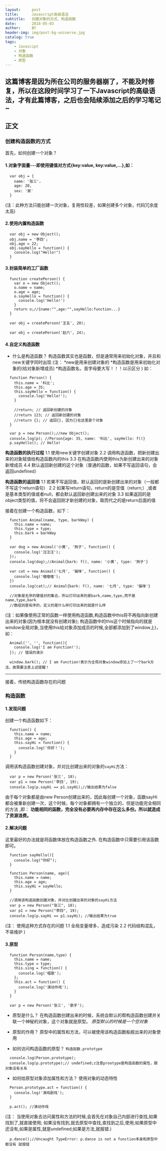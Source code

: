 ```yaml
---
layout:     post
title:      Javascript高级语法
subtitle:   创建对象的方式、构造函数
date:       2018-05-03
author:     BY
header-img: img/post-bg-universe.jpg
catalog: true
tags:
    - Javascipt
    - 对象
    - 构造函数
    - 原型
---
```



## 这篇博客是因为所在公司的服务器崩了，不能及时修复，所以在这段时间学习了一下Javascript的高级语法，才有此篇博客，之后也会陆续添加之后的学习笔记~

## 正文

### 创建构造函数的方式

首先，如何创建一个对象？
#### 1.对象字面量---即使用键值对方式{key:value, key:value,...},如：

```
  var obj = {
    name: '张三'，
    age: 20,
    sex: '男'
  }
```
(注：此种方法只能创建一次对象，复用性较差，如果创建多个对象，代码冗余度太高)

#### 2.使用内置构造函数

```
  var obj = new Object();
  obj.name = '李四';
  obj.age = 22;
  obj.sayHello = function() {
    console.log("Hello!")
  }
```

#### 3.封装简单的工厂函数

```
  function createPerson() {
    var o = new Object();
    o.name = name;
    o.age = age;
    o.sayHello = function() {
      console.log('Hello!')
    }
    return o;//{name:"",age:"",sayHello:function...}
  }
  
  var obj = createPerson('王五', 20);
  
  var obj = createPerson('赵六', 24);
```

#### 4.自定义构造函数

* 什么是构造函数？
构造函数其实也是函数，但是通常用来初始化对象，并且和new关键字同时出现
(注：
  *new是用来创建对象的
  *构造函数是用来初始化对象的(给对象新增成员)
  *构造函数名，首字母要大写！！！以示区分
)
如： 

```
  function Person() {
    this.name = '科比';
    this.age = 35;
    this.sayHello = function() {
      console.log('Hello!');
    }
    
    //return; // 返回新创建的对象
    //return 123; // 返回新创建的对象
    //return {}; // 返回{}, 因为{}在这里是个对象
  }
  
  var p = new Person();//new Object();
  console.log(p); //Person{age: 35, name: '科比', sayHello: f()}
  p.sayHello(); // Hello!
```

**构造函数的执行过程**
1.1 使用new关键字创建对象
2.2 调用构造函数，把新创建出来的对象赋值给构造函数内的this
3.3 在构造函数内使用this为新创建出来的对象新增成员
4.4 默认返回新创建的这个对象（普通的函数，如果不写返回语句，会返回undefined）

**构造函数的返回值**
1.1 若果不写返回值，默认返回的是新创建出来的对象（一般都不写这个return语句）
2.2 如果写return语句，return的是空值（return;）,或者是基本类型的值或者null，都会默认返回新创建出来的对象
3.3 如果返回的是object类型的值，将不会返回刚才新创建的对象，取而代之的是return后面的值

接着在创建一个构造函数，如下： 

```
  function Animal(name, type, barkWay) {
    this.name = name;
    this.type = type;
    this.bark = barkWay
  }
  
  var dog = new Animal('小黄', '狗子', function() {
    console.log('汪汪汪');
  });
  console.log(dog);//Animal{bark: f(), name: '小黄', type: '狗子'}
  
  var cat = new Animal('七月', '猫咪', function() {
    console.log('喵喵喵');
  })
  console.log(cat);// Animal{bark: f(), name: '七月', type: '猫咪'}
  
  //对象是无序的键值对的集合，所以打印出来的是bark,name,type,而不是name,type,bark
  //数组则是有序的，定义的是什么样打印出来的就是什么样
```

(注：如果像使用正常的函数一样使用构造函数,构造函数中this将不再指向新创建出来的对象(因为根本就没有创建对象);
构造函数中的this这个时候指向的就是window全局对象,当使用this给对象添加成员的时候,全部都添加到了window上)， 如：

```
  Animal('', '', function(){
    console.log('I am Function!');
  }); // 错误的演示
  
  window.bark(); // I am Function!表示为全局对象window添加上了一个bark方法，故需要注意上述提醒！
```

***

接着，传统构造函数存在的问题

### 构造函数

#### 1.发现问题
创建一个构造函数如下：

```
  function() {
    this.name = name;
    this.age = age;
    this.sayHi = function() {
      console.log('你好！');
    }
  }
```
调用该构造函数创建对象，并对比创建出来的对象的`sayHi`方法：

```
  var p = new Person('张三', 18);
  var p1 = new Person('李四', 19);
  console.log(p.sayHi == p1.sayHi);//输出结果为false
```

由于每个对象都是由new Person创建出来的，因此每创建一个对象，函数sayHi都会被重新创建一次，这个时候，每个对象都拥有一个独立的，但是功能完全相同的方法
,即： **功能相同的函数，完全没有必要再内存中存在这么多份。所以就造成了资源浪费。**

#### 2.解决问题
这里最好的办法就是将函数体放在构造函数之外. 在构造函数中只需要引用该函数即可。

```
  function sayHello(){
    console.log("你好");
  }

  function Person(name, age){
    this.name = name;
    this.age = age;
    this.sayHi = sayHello;
  }

  //调用该构造函数创建对象，并对比创建出来的对象的sayHi方法
  var p = new Person("张三", 18);
  var p1 = new Person("李四", 19);
  console.log(p.sayHi == p1.sayHi); //输出结果为true
```
(注： 使用这种方式存在的问题
      1.1 全局变量增多，造成污染
      2.2 代码结构混乱，不易维护
)

#### 3.原型
```
  function Person(name,type) {
    this.name = name;
    this.type = type;
    this.sing = function() {
      console.log('唱歌');
    };
    this.act = function() {
      console.log('演动作戏');
    }
  }
  
  var p = new Person('张三', '歌手');
```

* 原型是什么？
在构造函数创建出来的时候，系统会默认的帮构造函数创建并关联一个神秘的对象，这个对象就是原型。
*原型默认的时候是一个空对象*

* 原型的作用？
原型中的属性和方法，可以被使用该构造函数船舰出来的对象使用

* 如何访问构造函数的原型？
```构造函数.prototype```

```
  console.log(Person.prototype);
  console.log(p.prototype);// undefined;z注意prootype是构造函数的属性，跟对象没有关系
```

* 如何给原型对象添加属性和方法？
使用对象的动态特性

```
  Person.prototype.act = function() {
    console.log('演戏剧戏');
  }
  
  p.act(); //演动作戏
```

(注： 当使用对象去访问属性和方法的时候,会首先在对象自己内部进行查找,如果找到了,就直接使用;
如果没有找到,就去原型中查找,查找到之后,使用;如果原型中还没有,如果是属性,就是undefined;如果是方法,就报错.)

```
  p.dance();//Uncaught TypeError: p.dance is not a function本身和原型中都没有 就报错
```
